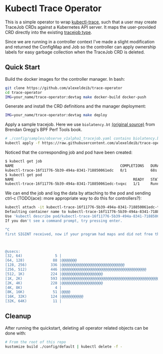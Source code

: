 # Kubectl Trace Operator

This is a simple operator to wrap [kubectl-trace][0], such that a user may
create TraceJob CRDs against a Kubernetes API server. It maps the user-provided CRD
directly into the existing [tracejob type][1]. 

Since we are running in a controller context I've made a slight modification and
returned the ConfigMap and Job so the controller can apply ownership labels for
easy garbage collection when the TraceJob CRD is deleted.

## Quick Start

Build the docker images for the controller manager. In bash:

```bash
git clone https://github.com/alexeldeib/trace-operator
cd trace-operator
IMG=your_name/trace-operator:devtag make docker-build docker-push
```

Generate and install the CRD definitions and the manager deployment:
```bash
IMG=your_name/trace-operator:devtag make deploy
```

Apply a sample tracejob. Here we use `biolatency.bt` [(original source)][2]  from Brendan Gregg's BPF
Perf Tools book.

```bash
# ./config/samples/observe_v1alpha1_tracejob.yaml contains biolatency.bt as its program
kubectl apply -f https://raw.githubusercontent.com/alexeldeib/trace-operator/master/config/samples/observe_v1alpha1_tracejob.yaml
```

Noticed that the corresponding job and pod have been created:

```bash
$ kubectl get job
NAME                                                 COMPLETIONS   DURATION   AGE
kubectl-trace-16f11776-5b39-494a-8341-718850061edc   0/1           68s        68s
$ kubectl get pod
NAME                                                       READY   STATUS    RESTARTS   AGE
kubectl-trace-16f11776-5b39-494a-8341-718850061edc-tvqxc   1/1     Running   0          70s
```

We can end the job and log the data by attaching to the pod and sending ctrl-c (TODO(ace): more appropriate way to do this for controllers?):
```bash
kubectl attach -it kubectl-trace-16f11776-5b39-494a-8341-718850061edc-tvqxc
Defaulting container name to kubectl-trace-16f11776-5b39-494a-8341-718850061edc.
Use 'kubectl describe pod/kubectl-trace-16f11776-5b39-494a-8341-718850061edc-tvqxc -n default' to see all of the containers in this pod.
If you don't see a command prompt, try pressing enter.

^C
first SIGINT received, now if your program had maps and did not free them it should print them out



@usecs:
[32, 64)               5 |                                                    |
[64, 128)             88 |@@@@@@@                                             |
[128, 256)           336 |@@@@@@@@@@@@@@@@@@@@@@@@@@@@@                       |
[256, 512)           446 |@@@@@@@@@@@@@@@@@@@@@@@@@@@@@@@@@@@@@@@             |
[512, 1K)            224 |@@@@@@@@@@@@@@@@@@@                                 |
[1K, 2K)             593 |@@@@@@@@@@@@@@@@@@@@@@@@@@@@@@@@@@@@@@@@@@@@@@@@@@@@|
[2K, 4K)             228 |@@@@@@@@@@@@@@@@@@@                                 |
[4K, 8K)               4 |                                                    |
[8K, 16K)             51 |@@@@                                                |
[16K, 32K)           124 |@@@@@@@@@@                                          |
[32K, 64K)            11 |                                                    |
```

## Cleanup

After running the quickstart, deleting all operator related objects can be done with:
```bash
# From the root of this repo
kustomize build ./config/default | kubectl delete -f -
```


[0]: https://github.com/iovisor/kubectl-trace
[1]: https://github.com/iovisor/kubectl-trace/blob/master/pkg/tracejob/job.go
[2]: https://github.com/brendangregg/bpf-perf-tools-book/blob/master/originals/Ch09_Disks/biolatency.bt